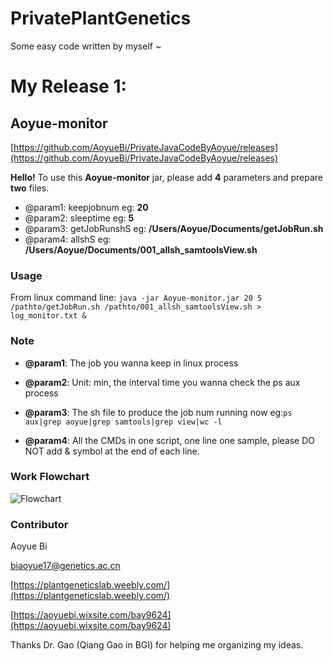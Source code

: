 # PrivatePlantGenetics
Some easy code  written by myself ~

# My Release 1: 
## Aoyue-monitor 
[https://github.com/AoyueBi/PrivateJavaCodeByAoyue/releases](https://github.com/AoyueBi/PrivateJavaCodeByAoyue/releases)

**Hello!** To use this **Aoyue-monitor** jar, please add **4** parameters and prepare **two** files.

* @param1: keepjobnum eg: **20** 
* @param2: sleeptime eg: **5** 
* @param3: getJobRunshS eg: **/Users/Aoyue/Documents/getJobRun.sh**
* @param4: allshS eg: **/Users/Aoyue/Documents/001\_allsh_samtoolsView.sh**

### Usage
From linux command line: 
`java -jar Aoyue-monitor.jar 20 5 /pathto/getJobRun.sh /pathto/001_allsh_samtoolsView.sh > log_monitor.txt &`

### Note

- **@param1**: The job you wanna keep in linux process 

- **@param2**: Unit: min, the interval time you wanna check the ps aux process
- **@param3**: The sh file to produce the job num running now eg:`ps aux|grep aoyue|grep samtools|grep view|wc -l `
- **@param4**: All the CMDs in one script, one line one sample, please DO NOT add & symbol at the end of each line.

### Work Flowchart

![Flowchart](https://ibb.co/vB67G3m)

### Contributor
Aoyue Bi

[biaoyue17@genetics.ac.cn]()

[https://plantgeneticslab.weebly.com/](https://plantgeneticslab.weebly.com/)

[https://aoyuebi.wixsite.com/bay9624](https://aoyuebi.wixsite.com/bay9624)

Thanks Dr. Gao (Qiang Gao in BGI) for helping me organizing my ideas.
